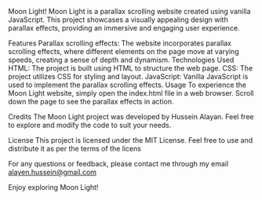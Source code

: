 Moon Light!
Moon Light is a parallax scrolling website created using vanilla JavaScript. This project showcases a visually appealing design with parallax effects, providing an immersive and engaging user experience.

Features
Parallax scrolling effects: The website incorporates parallax scrolling effects, where different elements on the page move at varying speeds, creating a sense of depth and dynamism.
Technologies Used
HTML: The project is built using HTML to structure the web page.
CSS: The project utilizes CSS for styling and layout.
JavaScript: Vanilla JavaScript is used to implement the parallax scrolling effects.
Usage
To experience the Moon Light website, simply open the index.html file in a web browser. Scroll down the page to see the parallax effects in action.

Credits
The Moon Light project was developed by Hussein Alayan. Feel free to explore and modify the code to suit your needs.

License
This project is licensed under the MIT License. Feel free to use and distribute it as per the terms of the licens

For any questions or feedback, please contact me through my email alayen.hussein@gmail.com

Enjoy exploring Moon Light!
